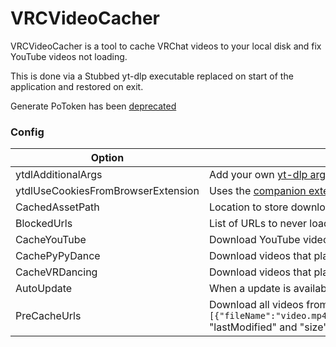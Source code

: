 # VRCVideoCacher

VRCVideoCacher is a tool to cache VRChat videos to your local disk and fix YouTube videos not loading.

This is done via a Stubbed yt-dlp executable replaced on start of the application and restored on exit.

Generate PoToken has been [deprecated](https://github.com/iv-org/youtube-trusted-session-generator?tab=readme-ov-file#tool-is-deprecated)

### Config

| Option                             | Description                                                                                                                                                                                                                                  |
| ---------------------------------- | -------------------------------------------------------------------------------------------------------------------------------------------------------------------------------------------------------------------------------------------- |
| ytdlAdditionalArgs                 | Add your own [yt-dlp args](https://github.com/yt-dlp/yt-dlp?tab=readme-ov-file#usage-and-options), e.g. limit video quality with `-f (mp4/best)[height<=?720][height>=?64][width>=?64]`                                                      |
| ytdlUseCookiesFromBrowserExtension | Uses the [companion extension](https://github.com/clienthax/VRCVideoCacherBrowserExtension) for cookies, this is used to circumvent YouTubes bot detection.                                                                                  |
| CachedAssetPath                    | Location to store downloaded videos, e.g. store videos on separate drive with `D:\\DownloadedVideos`                                                                                                                                         |
| BlockedUrls                        | List of URLs to never load in VRC                                                                                                                                                                                                            |
| CacheYouTube                       | Download YouTube videos to `CachedAssets` to improve load times next time the video plays.                                                                                                                                                   |
| CachePyPyDance                     | Download videos that play while you're in [PyPyDance](https://vrchat.com/home/world/wrld_f20326da-f1ac-45fc-a062-609723b097b1)                                                                                                               |
| CacheVRDancing                     | Download videos that play while you're in [VRDancing](https://vrchat.com/home/world/wrld_42377cf1-c54f-45ed-8996-5875b0573a83)                                                                                                               |
| AutoUpdate                         | When a update is available for VRCVideoCacher it will automatically be installed.                                                                                                                                                            |
| PreCacheUrls                       | Download all videos from a JSON list format e.g. `[{"fileName":"video.mp4","url":"https:\/\/example.com\/video.mp4","lastModified":1631653260,"size":124029113},...]` "lastModified" and "size" are optional fields used for file integrity. |
